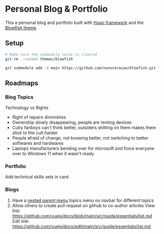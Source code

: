 # Personal Blog & Portfolio

This a personal blog and portfolio built with [Hugo
framework](https://gohugo.io/) and the [Blowfish
theme](https://blowfish.page/).

## Setup

```sh
# Make sure the submodule cache is cleared
git rm --cached themes/blowfish

git submodule add -b main https://github.com/nunocoracao/blowfish.git themes/blowfish
```

## Roadmaps
### Blog Topics
Technology vs Rights
- Right of repairs diminishes
- Ownership slowly disappearing, people are renting devices
- Culty fanboys can't think better, outsiders shitting on them makes them stick to the cult harder
- People afraid of change, not knowing better, not switching to better softwares and hardwares
- Laptops manufacturers bending over for microsoft and force everyone over to Windows 11 when it wasn't ready

### Portfolio
Add technical skills sets in card

### Blogs
1. Have a [nested parent
   menu](https://blowfish.page/docs/getting-started/#nested-menus) topics menu
   on navbar for different topics
2. Allow others to create pull request on github to co-author articles
View link: https://github.com/vuejs/docs/blob/main/src/guide/essentials/list.md
Edit link: https://github.com/vuejs/docs/edit/main/src/guide/essentials/list.md
